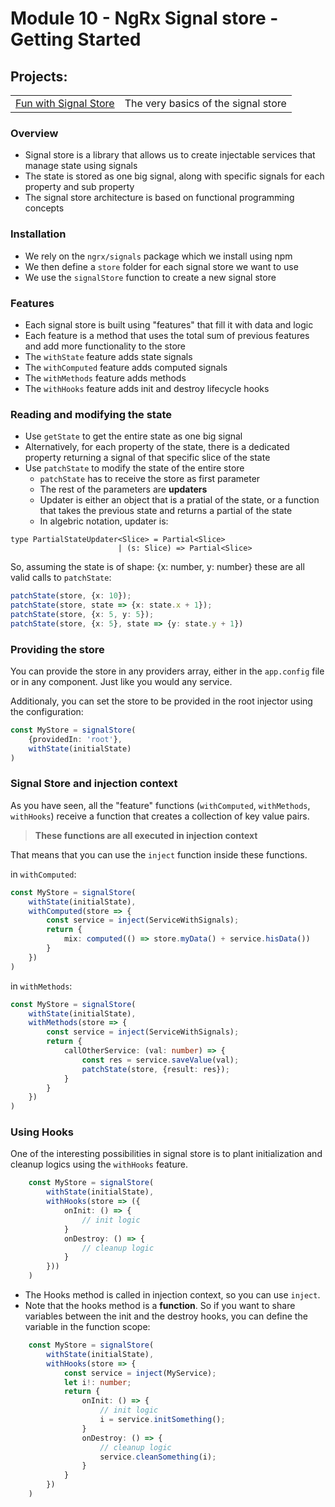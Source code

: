 # Module 10 - NgRx Signal store - Getting Started
## Projects:
|     |     |
| --- | --- |
| [Fun with Signal Store](./projects/fun-with-ngrx-signals/) | The very basics of the signal store |


### Overview
- Signal store is a library that allows us to create injectable services that manage state using signals
- The state is stored as one big signal, along with specific signals for each property and sub property
- The signal store architecture is based on functional programming concepts

### Installation
- We rely on the `ngrx/signals` package which we install using npm
- We then define a `store` folder for each signal store we want to use
- We use the `signalStore` function to create a new signal store

### Features
- Each signal store is built using "features" that fill it with data and logic
- Each feature is a method that uses the total sum of previous features and add more functionality to the store
- The `withState` feature adds state signals
- The `withComputed` feature adds computed signals
- The `withMethods` feature adds methods 
- The `withHooks` feature adds init and destroy lifecycle hooks

### Reading and modifying the state
- Use `getState` to get the entire state as one big signal
- Alternatively, for each property of the state, there is a dedicated property returning a signal of that specific slice of the state
- Use `patchState` to modify the state of the entire store
    - `patchState` has to receive the store as first parameter
    - The rest of the parameters are **updaters**
    - Updater is either an object that is a pratial of the state, or a function that takes the previous state and returns a partial of the state
    - In algebric notation, updater is:

```typesript
type PartialStateUpdater<Slice> = Partial<Slice> 
                        | (s: Slice) => Partial<Slice>
```

So, assuming the state is of shape: {x: number, y: number}
these are all valid calls to `patchState`:

```typescript
patchState(store, {x: 10});
patchState(store, state => {x: state.x + 1});
patchState(store, {x: 5, y: 5});
patchState(store, {x: 5}, state => {y: state.y + 1})
```

### Providing the store
You can provide the store in any providers array, either in the `app.config` file or in any component. Just like you would any service.

Additionaly, you can set the store to be provided in the root injector using the configuration:

```typescript
const MyStore = signalStore(
    {providedIn: 'root'}, 
    withState(initialState)
)
```

### Signal Store and injection context
As you have seen, all the "feature" functions (`withComputed`, `withMethods`, `withHooks`) receive a function that creates a collection of key value pairs. 

>**These functions are all executed in injection context**

That means that you can use the `inject` function inside these functions.

in `withComputed`: 
```typescript
const MyStore = signalStore(
    withState(initialState), 
    withComputed(store => {
        const service = inject(ServiceWithSignals);
        return {
            mix: computed(() => store.myData() + service.hisData())
        }
    })
)
```

in `withMethods`: 
```typescript
const MyStore = signalStore(
    withState(initialState), 
    withMethods(store => {
        const service = inject(ServiceWithSignals);
        return {
            callOtherService: (val: number) => {
                const res = service.saveValue(val);
                patchState(store, {result: res});
            }
        }
    })
)
```


### Using Hooks
One of the interesting possibilities in signal store is to plant initialization and cleanup logics using the `withHooks` feature.

```typescript
    const MyStore = signalStore(
        withState(initialState), 
        withHooks(store => ({
            onInit: () => {
                // init logic
            }
            onDestroy: () => {
                // cleanup logic
            }
        }))
    )
```

- The Hooks method is called in injection context, so you can use `inject`.
- Note that the hooks method is a **function**. So if you want to share variables between the init and the destroy hooks, you can define the variable in the function scope:

```typescript
    const MyStore = signalStore(
        withState(initialState), 
        withHooks(store => {
            const service = inject(MyService);
            let i!: number;
            return {
                onInit: () => {
                    // init logic
                    i = service.initSomething();
                }
                onDestroy: () => {
                    // cleanup logic
                    service.cleanSomething(i);
                }
            }
        })
    )
```
